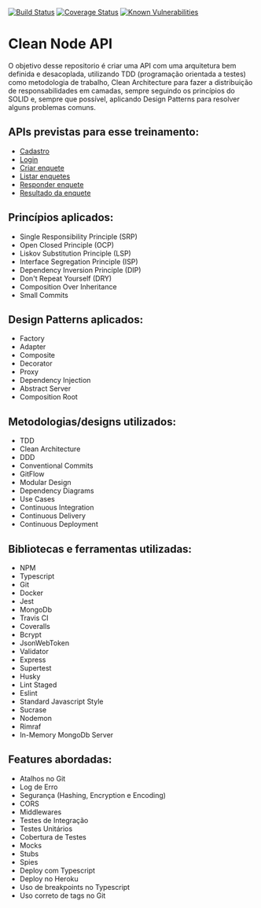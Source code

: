[![Build Status]()]()
[![Coverage Status]()]()
[![Known Vulnerabilities]()]()

# **Clean Node API**

O objetivo desse repositorio é criar uma API com uma arquitetura bem definida e desacoplada, utilizando TDD (programação orientada a testes) como metodologia de trabalho, Clean Architecture para fazer a distribuição de responsabilidades em camadas, sempre seguindo os princípios do SOLID e, sempre que possível, aplicando Design Patterns para resolver alguns problemas comuns.

## APIs previstas para esse treinamento:

- [Cadastro](./requirements/signup.md)
- [Login](./requirements/login.md)
- [Criar enquete](./requirements/add-survey.md)
- [Listar enquetes](./requirements/surveys.md)
- [Responder enquete](./requirements/answer-survey.md)
- [Resultado da enquete](./requirements/survey-result.md)

## Princípios aplicados:

- Single Responsibility Principle (SRP)
- Open Closed Principle (OCP)
- Liskov Substitution Principle (LSP)
- Interface Segregation Principle (ISP)
- Dependency Inversion Principle (DIP)
- Don't Repeat Yourself (DRY)
- Composition Over Inheritance
- Small Commits

## Design Patterns aplicados:

- Factory
- Adapter
- Composite
- Decorator
- Proxy
- Dependency Injection
- Abstract Server
- Composition Root

## Metodologias/designs utilizados:

- TDD
- Clean Architecture
- DDD
- Conventional Commits
- GitFlow
- Modular Design
- Dependency Diagrams
- Use Cases
- Continuous Integration
- Continuous Delivery
- Continuous Deployment

## Bibliotecas e ferramentas utilizadas:

- NPM
- Typescript
- Git
- Docker
- Jest
- MongoDb
- Travis CI
- Coveralls
- Bcrypt
- JsonWebToken
- Validator
- Express
- Supertest
- Husky
- Lint Staged
- Eslint
- Standard Javascript Style
- Sucrase
- Nodemon
- Rimraf
- In-Memory MongoDb Server

## Features abordadas:

- Atalhos no Git
- Log de Erro
- Segurança (Hashing, Encryption e Encoding)
- CORS
- Middlewares
- Testes de Integração
- Testes Unitários
- Cobertura de Testes
- Mocks
- Stubs
- Spies
- Deploy com Typescript
- Deploy no Heroku
- Uso de breakpoints no Typescript
- Uso correto de tags no Git
